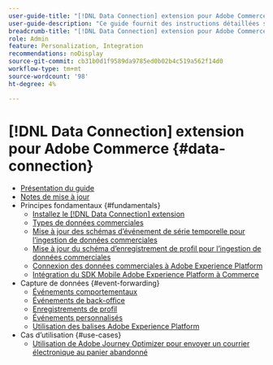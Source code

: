 ```yaml
---
user-guide-title: "[!DNL Data Connection] extension pour Adobe Commerce"
user-guide-description: "Ce guide fournit des instructions détaillées sur l’utilisation de la variable [!DNL Data Connection] extension pour Adobe Commerce."
breadcrumb-title: "[!DNL Data Connection] extension pour Adobe Commerce"
role: Admin
feature: Personalization, Integration
recommendations: noDisplay
source-git-commit: cb31b0d1f9589da9785ed0b02b4c519a562f14d0
workflow-type: tm+mt
source-wordcount: '98'
ht-degree: 4%

---
```


# [!DNL Data Connection] extension pour Adobe Commerce {#data-connection}

- [Présentation du guide](overview.md)
- [Notes de mise à jour](release-notes.md)
- Principes fondamentaux {#fundamentals}
   - [Installez le [!DNL Data Connection] extension](install.md)
   - [Types de données commerciales](data-ingestion.md)
   - [Mise à jour des schémas d’événement de série temporelle pour l’ingestion de données commerciales](update-xdm.md)
   - [Mise à jour du schéma d’enregistrement de profil pour l’ingestion de données commerciales](profile-data.md)
   - [Connexion des données commerciales à Adobe Experience Platform](connect-data.md)
   - [Intégration du SDK Mobile Adobe Experience Platform à Commerce](mobile-sdk-epc.md)
- Capture de données {#event-forwarding}
   - [Événements comportementaux](events.md)
   - [Événements de back-office](events-backoffice.md)
   - [Enregistrements de profil](events-profilerecord.md)
   - [Événements personnalisés](custom-events.md)
   - [Utilisation des balises Adobe Experience Platform](using-tags.md)
- Cas d’utilisation {#use-cases}
   - [Utilisation de Adobe Journey Optimizer pour envoyer un courrier électronique au panier abandonné](using-ajo.md)

